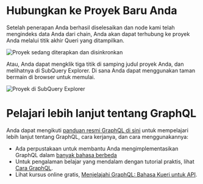 # Hubungkan ke Proyek Baru Anda

Setelah penerapan Anda berhasil diselesaikan dan node kami telah mengindeks data Anda dari chain, Anda akan dapat terhubung ke proyek Anda melalui titik akhir Queri yang ditampilkan.

![Proyek sedang diterapkan dan disinkronkan](/assets/img/projects-deploy-sync.png)

Atau, Anda dapat mengklik tiga titik di samping judul proyek Anda, dan melihatnya di SubQuery Explorer. Di sana Anda dapat menggunakan taman bermain di browser untuk memulai.

![Proyek di SubQuery Explorer](/assets/img/projects-explorer.png)

# Pelajari lebih lanjut tentang GraphQL

Anda dapat mengikuti [panduan resmi GraphQL di sini](https://graphql.org/learn/) untuk mempelajari lebih lanjut tentang GraphQL, cara kerjanya, dan cara menggunakannya:
- Ada perpustakaan untuk membantu Anda mengimplementasikan GraphQL dalam [banyak bahasa berbeda](https://graphql.org/code/)
- Untuk pengalaman belajar yang mendalam dengan tutorial praktis, lihat [Cara GraphQL](https://www.howtographql.com/).
- Lihat kursus online gratis, [Menjelajahi GraphQL: Bahasa Kueri untuk API](https://www.edx.org/course/exploring-graphql-a-query-language-for-apis).